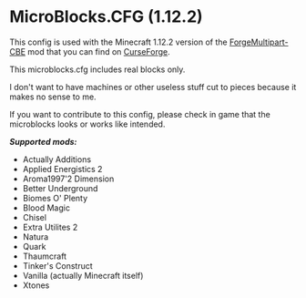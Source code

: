 # MicroBlocks.CFG (1.12.2)

This config is used with the Minecraft 1.12.2 version of the [ForgeMultipart-CBE](https://minecraft.curseforge.com/projects/forge-multipart-cbe) mod that you can find on [CurseForge](https://minecraft.curseforge.com/projects/forge-multipart-cbe).

This microblocks.cfg includes real blocks only.

I don't want to have machines or other useless stuff cut to pieces because it makes no sense to me.

If you want to contribute to this config, please check in game that the microblocks looks or works like intended.


*__Supported mods:__*

* Actually Additions
* Applied Energistics 2
* Aroma1997'2 Dimension
* Better Underground
* Biomes O' Plenty
* Blood Magic
* Chisel
* Extra Utilites 2
* Natura
* Quark
* Thaumcraft
* Tinker's Construct
* Vanilla (actually Minecraft itself)
* Xtones
